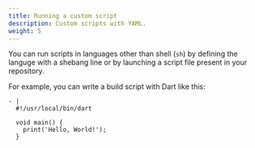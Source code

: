 ```yaml
---
title: Running a custom script
description: Custom scripts with YAML.
weight: 5
---
```


You can run scripts in languages other than shell (`sh`) by defining the languge with a shebang line or by launching a script file present in your repository.

For example, you can write a build script with Dart like this:

    - |
      #!/usr/local/bin/dart

      void main() {
        print('Hello, World!');
      }